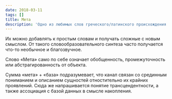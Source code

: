 ```yaml
---
date: 2018-03-11
tags: []
title: Мета
description: 'Одно из любимых слов греческого/латинского происхождения у Мартына. Примеры: интра-, квази-, онто-, омни-, эпи-, пост-, транс-, прото-, а- и так далее.'
---
```


Их можно добавлять к простым словам и получать сложные с новым смыслом. От такого словообразовательного синтеза часто получается что-то необычное и благозвучное.

Слово «Мета» само по себе означает обобщенность, промежуточность или абстрагированность от объекта.

Сумма «мета» + «база» подразумевает, что канал связан со срединным пониманием и описанием сущностей отностительно их крайних проявлений. Сюда же напрашивается понятие трансцендентности, а также ассоциация с базой данных в смысле накопления.
